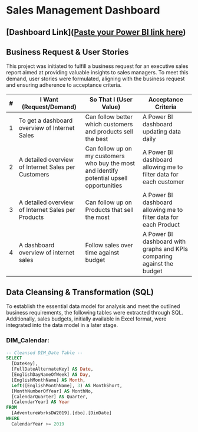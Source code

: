 # Sales Management Dashboard

## [Dashboard Link]([Paste your Power BI link here](https://app.powerbi.com/groups/me/reports/ab779c24-d05b-412f-abaa-9a8e48bab8b0/ReportSection?experience=power-bi))

## Business Request & User Stories

This project was initiated to fulfill a business request for an executive sales report aimed at providing valuable insights to sales managers. To meet this demand, user stories were formulated, aligning with the business request and ensuring adherence to acceptance criteria.

| #   | I Want (Request/Demand)                     | So That I (User Value)                                                | Acceptance Criteria                                          |
| --- | ------------------------------------------ | --------------------------------------------------------------------- | ------------------------------------------------------------ |
| 1   | To get a dashboard overview of Internet Sales | Can follow better which customers and products sell the best        | A Power BI dashboard updating data daily                     |
| 2   | A detailed overview of Internet Sales per Customers | Can follow up on my customers who buy the most and identify potential upsell opportunities | A Power BI dashboard allowing me to filter data for each customer |
| 3   | A detailed overview of Internet Sales per Products | Can follow up on Products that sell the most                        | A Power BI dashboard allowing me to filter data for each Product |
| 4   | A dashboard overview of internet sales      | Follow sales over time against budget                                 | A Power BI dashboard with graphs and KPIs comparing against the budget |

## Data Cleansing & Transformation (SQL)

To establish the essential data model for analysis and meet the outlined business requirements, the following tables were extracted through SQL. Additionally, sales budgets, initially available in Excel format, were integrated into the data model in a later stage.

### DIM_Calendar:

```sql
-- Cleansed DIM_Date Table --
SELECT 
  [DateKey], 
  [FullDateAlternateKey] AS Date, 
  [EnglishDayNameOfWeek] AS Day, 
  [EnglishMonthName] AS Month, 
  Left([EnglishMonthName], 3) AS MonthShort, 
  [MonthNumberOfYear] AS MonthNo, 
  [CalendarQuarter] AS Quarter, 
  [CalendarYear] AS Year 
FROM 
  [AdventureWorksDW2019].[dbo].[DimDate]
WHERE 
  CalendarYear >= 2019
